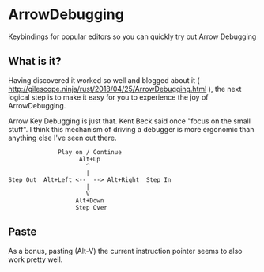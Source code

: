 # ArrowDebugging
Keybindings for popular editors so you can quickly try out Arrow Debugging

## What is it?

Having discovered it worked so well and blogged about it (
http://gilescope.ninja/rust/2018/04/25/ArrowDebugging.html ), the next logical step is to make it easy for you to experience the joy of ArrowDebugging.

Arrow Key Debugging is just that. Kent Beck said once "focus on the small stuff". I think this mechanism of driving a debugger is more ergonomic than anything else I've seen out there.
 
 ```
               Play on / Continue
                     Alt+Up
                       ^
                       |
Step Out  Alt+Left <--  --> Alt+Right  Step In
                       |
                       V
                    Alt+Down
                    Step Over
```

## Paste

As a bonus, pasting (Alt-V) the current instruction pointer seems to also work pretty well.
